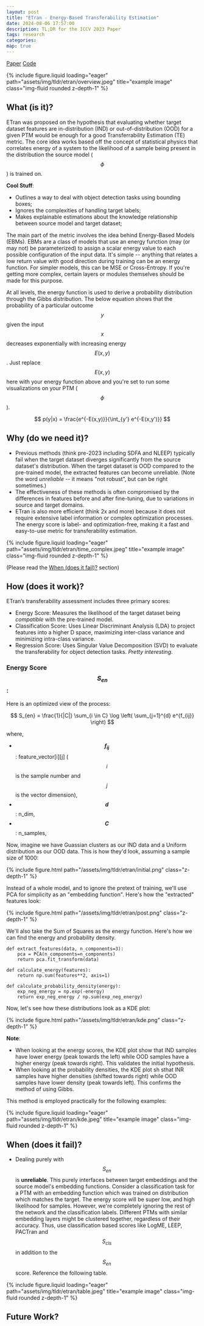 ```yaml
---
layout: post
title: "ETran - Energy-Based Transferability Estimation"
date: 2024-08-06 17:57:00
description: TL;DR for the ICCV 2023 Paper
tags: research 
categories: 
map: true
---
```


[Paper](https://openaccess.thecvf.com/content/ICCV2023/papers/Gholami_ETran_Energy-Based_Transferability_Estimation_ICCV_2023_paper.pdf)
[Code](https://github.com/AkshathRaghav/ptmrank/blob/main/ptmrank/metrics/ETran.py)

{% include figure.liquid loading="eager" path="assets/img/tldr/etran/overview.jpeg" title="example image" class="img-fluid rounded z-depth-1" %}

## What (is it)?

ETran was proposed on the hypothesis that evaluating whether target dataset features are in-distribution (IND) or out-of-distribution (OOD) for a given PTM would be enough for a good Transferrability Estimation (TE) metric. The core idea works based off the concept of statistical physics that correlates energy of a system to the likelihood of a sample being present in the distribution the source model ($$\phi$$) is trained on. 

**Cool Stuff**: 
- Outlines a way to deal with object detection tasks using bounding boxes;
- Ignores the complexities of handling target labels; 
- Makes explainable estimations about the knowledge relationship between source model and target dataset; 

The main part of the metric involves the idea behind Energy-Based Models (EBMs).  EBMs are a class of models that use an energy function (may (or may not) be parameterized) to assign a scalar energy value to each possible configuration of the input data. It's simple -- anything that relates a low return value with good direction during training can be an energy function. For simpler models, this can be MSE or Cross-Entropy. If you're getting more complex, certain layers or modules themselves should be made for this purpose.

At all levels, the energy function is used to derive a probability distribution through the Gibbs distribution. The below equation shows that the probability of a particular outcome $$y$$ given the input $$x$$ decreases exponentially with increasing energy $$E(x,y)$$. Just replace $$E(x,y)$$ here with your energy function above and you're set to run some visualizations on your PTM ($$\phi$$).

$$ p(y|x) = \frac{e^{-E(x,y)}}{\int_{y'} e^{-E(x,y')}} $$ 


## Why (do we need it)?

* Previous methods (think pre-2023 including SDFA and NLEEP) typically fail when the target dataset diverges significantly from the source dataset's distribution. When the target dataset is OOD compared to the pre-trained model, the extracted features can become unreliable. (Note the word *unreliable* -- it means "not robust", but can be right sometimes.)
* The effectiveness of these methods is often compromised by the differences in features before and after fine-tuning, due to variations in source and target domains.
* ETran is also more efficient (think 2x and more) because it does not require extensive label information or complex optimization processes. The energy score is label- and optimization-free, making it a fast and easy-to-use metric for transferability estimation. 

{% include figure.liquid loading="eager" path="assets/img/tldr/etran/time_complex.jpeg" title="example image" class="img-fluid rounded z-depth-1" %}


(Please read the [When (does it fail)?](#when-does-it-fail) section)

## How (does it work)?

ETran’s transferability assessment includes three primary scores:

* Energy Score: Measures the likelihood of the target dataset being *compatible* with the pre-trained model.
* Classification Score: Uses Linear Discriminant Analysis (LDA) to project features into a higher D space, maximizing inter-class variance and minimizing intra-class variance.
* Regression Score: Uses Singular Value Decomposition (SVD) to evaluate the transferability for object detection tasks. *Pretty interesting*.

### Energy Score $$S_{en}$$: 

Here is an optimized view of the process: 

$$ S_{en} = \frac{1}{|C|} \sum_{i \in C} \log \left( \sum_{j=1}^{d} e^{f_{ij}} \right) $$

where,  
* **$$f_{ij}$$**: feature_vector[i][j] ($$i$$ is the sample number and $$j$$ is the vector dimension),
* **$$d$$**: n_dim,
* **$$C$$**: n_samples,


Now, imagine we have Guassian clusters as our IND data and a Uniform distribution as our OOD data. This is how they'd look, assuming a sample size of 1000: 

{% include figure.html
    path="/assets/img/tldr/etran/initial.png"
    class="z-depth-1"
%}

Instead of a whole model, and to ignore the pretext of training, we'll use PCA for simplicity as an "embedding function". Here's how the "extracted" features look: 

{% include figure.html
    path="/assets/img/tldr/etran/post.png"
    class="z-depth-1"
%}

We'll also take the Sum of Squares as the energy function. Here's how we can find the energy and probability density.  

```
def extract_features(data, n_components=3):
    pca = PCA(n_components=n_components)
    return pca.fit_transform(data)

def calculate_energy(features):
    return np.sum(features**2, axis=1)

def calculate_probability_density(energy):
    exp_neg_energy = np.exp(-energy)
    return exp_neg_energy / np.sum(exp_neg_energy)
```

Now, let's see how these distributions look as a KDE plot: 

{% include figure.html
    path="/assets/img/tldr/etran/kde.png"
    class="z-depth-1"
%}

**Note**: 
* When looking at the energy scores, the KDE plot show that IND samples have lower energy (peak towards the left) while OOD samples have a higher energy (peak towards right). This validates the initial hypothesis.
* When looking at the probability densities, the KDE plot sh sthat INR samples have higher densities (shifted towards right) while OOD samples have lower density (peak towards left). This confirms the method of using Gibbs. 

This method is employed practically for the following examples: 

{% include figure.liquid loading="eager" path="assets/img/tldr/etran/kde.jpeg" title="example image" class="img-fluid rounded z-depth-1" %}


## When (does it fail)?

* Dealing purely with $$S_{en}$$ is **unreliable**. This purely interfaces between target embeddings and the source model's embedding functions. Consider a classification task for a PTM with an embedding function which was trained on distribution which matches the target. The energy score will be super low, and high likelihood for samples. However, we're completely ignoring the rest of the network and the classification labels. Different PTMs with similar embedding layers might be clustered together, regardless of their accuracy. Thus, use classification based scores like LogME, LEEP, PACTran and $$S_{cls}$$ in addition to the $$S_{en}$$ score. Reference the following table. 

{% include figure.liquid loading="eager" path="assets/img/tldr/etran/table.jpeg" title="example image" class="img-fluid rounded z-depth-1" %}


## Future Work? 

